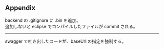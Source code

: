


## Appendix

backend の .gitignore に .bin を追加。  
追加しないと eclipse でコンパイルしたファイルが commit される。


---
swagger で吐き出したコードが、baseUrl の指定を強制する。
